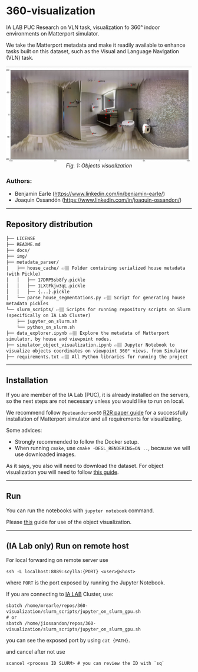 # 360-visualization
IA LAB PUC Research on VLN task, visualization fo 360° indoor environments on Matterport simulator.

We take the Matterport metadata and make it readily available to enhance tasks built on this dataset, such as the Visual and Language Navigation (VLN) task.

<div style="text-align: center;">
  <img src="img/objects_visualization.jpg">
  <i>Fig. 1: Objects visualization</i>
</div>


### Authors:

- Benjamin Earle (https://www.linkedin.com/in/benjamin-earle/)
- Joaquin Ossandón (https://www.linkedin.com/in/joaquin-ossandon/)

---
## Repository distribution

    ├── LICENSE
    ├── README.md
    ├── docs/
    ├── img/
    ├── metadata_parser/
    │   ├── house_cache/ 👉🏽 Folder containing serialized house metadata (with Pickle)
    │   │   ├── 17DRP5sb8fy.pickle
    │   │   ├── 1LXtFkjw3qL.pickle
    │   │   ├── {...}.pickle
    │   └── parse_house_segmentations.py 👉🏽 Script for generating house metadata pickles
    └── slurm_scripts/ 👉🏽 Scripts for running repository scripts on Slurm (specifically on IA Lab Cluster)
        ├── jupyter_on_slurm.sh
        └── python_on_slurm.sh
    ├── data_explorer.ipynb 👉🏽 Explore the metadata of Matterport simulator, by house and viewpoint nodes.
    ├── simulator_object_visualization.ipynb 👉🏽 Jupyter Notebook to visualize objects coordinates on viewpoint 360° views, from Simulator
    ├── requirements.txt 👉🏽 All Python libraries for running the project

---

## Installation

If you are member of the IA Lab (PUC), it is already installed on the servers, so the next steps are not necessary unless you would like to run on local.

We recommend follow `@peteanderson80` [R2R paper guide](https://github.com/peteanderson80/Matterport3DSimulator) for a successfully installation of Matterport simulator
and all requirements for visualizating.

Some advices:
- Strongly recommended to follow the Docker setup.
- When running `cmake`, use `cmake -DEGL_RENDERING=ON ..`, because we will use downloaded images.

As it says, you also will need to download the dataset. For object visualization you will need to follow [this guide](docs/objects_visualization_data.md).

---
## Run

You can run the notebooks with `jupyter notebook` command.

Please [this](/docs/simulator_object_visualization.md) guide for use of the object visualization.

---
## (IA Lab only) Run on remote host

For local forwarding on remote server use

    ssh -L localhost:8889:scylla:{PORT} <user>@<host>

where `PORT` is the port exposed by running the Jupyter Notebook.

If you are connecting to [IA LAB](https://ialab.ing.puc.cl/) Cluster, use:

    sbatch /home/mrearle/repos/360-visualization/slurm_scripts/jupyter_on_slurm_gpu.sh
    # or
    sbatch /home/jiossandon/repos/360-visualization/slurm_scripts/jupyter_on_slurm_gpu.sh

you can see the exposed port by using `cat {PATH}`.

and cancel after not use

    scancel <process ID SLURM> # you can review the ID with `sq`
